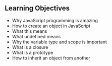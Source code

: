 ## Learning Objectives

*    Why JavaScript programming is amazing
*    How to create an object in JavaScript
*    What this means
*    What undefined means
*    Why the variable type and scope is important
*    What is a closure
*    What is a prototype
*    How to inherit an object from another


